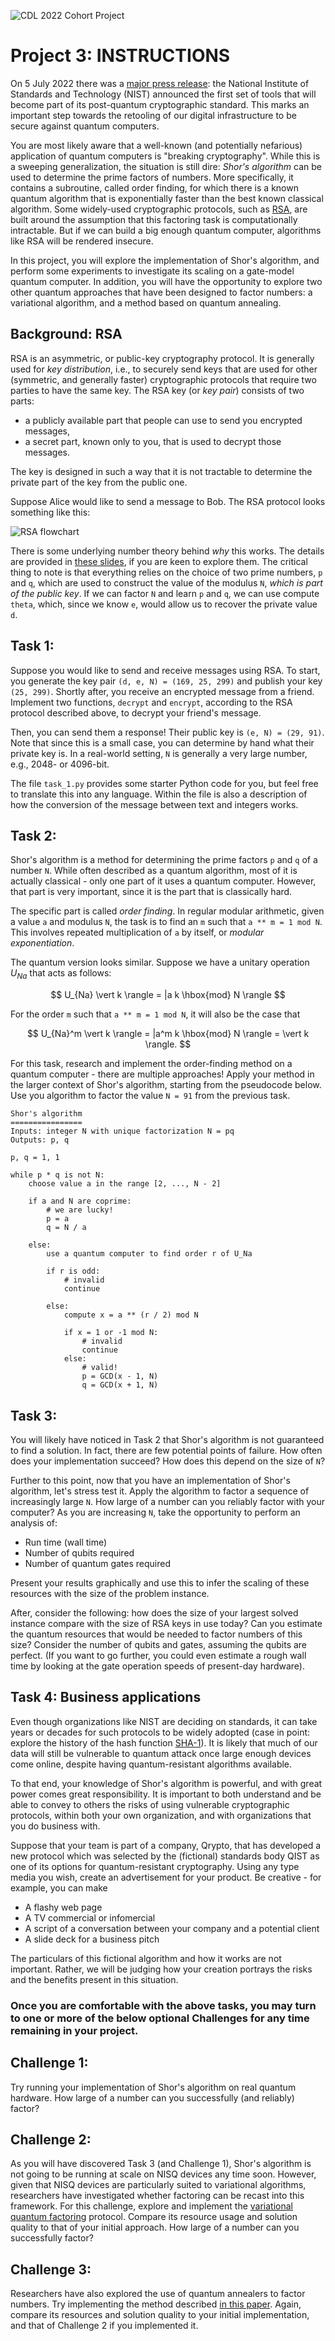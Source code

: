 ![CDL 2022 Cohort Project](../CDL_logo.jpg)

# Project 3: INSTRUCTIONS

On 5 July 2022 there was a [major press
release](https://www.nist.gov/news-events/news/2022/07/nist-announces-first-four-quantum-resistant-cryptographic-algorithms):
the National Institute of Standards and Technology (NIST) announced the first
set of tools that will become part of its post-quantum cryptographic
standard. This marks an important step towards the retooling of our digital
infrastructure to be secure against quantum computers.

You are most likely aware that a well-known (and potentially nefarious)
application of quantum computers is "breaking cryptography". While this is a
sweeping generalization, the situation is still dire: *Shor's algorithm* can be
used to determine the prime factors of numbers. More specifically, it contains a 
subroutine, called order finding, for which there is a known
quantum algorithm that is exponentially faster than the best known
classical algorithm. Some widely-used cryptographic protocols, such as [RSA](https://en.wikipedia.org/wiki/RSA_(cryptosystem)), are
built around the assumption that this factoring task is computationally
intractable. But if we can build a big enough quantum computer, algorithms like RSA
will be rendered insecure.

In this project, you will explore the implementation of Shor's
algorithm, and perform some experiments to investigate its scaling on a
gate-model quantum computer. In addition, you will have the opportunity to
explore two other quantum approaches that have been designed to factor numbers:
a variational algorithm, and a method based on quantum annealing.

## Background: RSA

RSA is an asymmetric, or public-key cryptography protocol. It is
generally used for *key distribution*, i.e., to securely send 
keys that are used for other (symmetric, and generally faster) cryptographic protocols that
require two parties to have the same key. The RSA key (or *key pair*)
consists of two parts:

 - a publicly available part that people can use to send you
 encrypted messages,
 - a secret part, known only to you, that is used to decrypt those messages.
 
The key is designed in such a way that it is not tractable to determine
the private part of the key from the public one.

Suppose Alice would like to send a message to Bob. The RSA protocol looks
something like this:

![RSA flowchart](rsa.png)

There is some underlying number theory behind *why* this works. The details are
provided in [these slides](rsa_number_theory.pdf), if you are keen to explore
them.  The critical thing to note is that everything relies on the choice of two
prime numbers, `p` and `q`, which are used to construct the value of the modulus `N`,
*which is part of the public key*. If we can factor `N` and learn `p` and `q`,
we can use compute `theta`, which, since we know `e`, would allow us to recover
the private value `d`.

## Task 1: 

Suppose you would like to send and receive messages using RSA. To start, you
generate the key pair `(d, e, N) = (169, 25, 299)` and publish your key `(25,
299)`. Shortly after, you receive an encrypted message from a friend. Implement
two functions, `decrypt` and `encrypt`, according to the RSA protocol described
above, to decrypt your friend's message. 

Then, you can send them a response! Their public key is `(e, N) = (29,
91)`. Note that since this is a small case, you can determine by hand what their
private key is. In a real-world setting, `N` is generally a very large number,
e.g., 2048- or 4096-bit.

The file `task_1.py` provides some starter Python code for you, but feel free to
translate this into any language. Within the file is also a description of how
the conversion of the message between text and integers works.

## Task 2: 

Shor's algorithm is a method for determining the prime factors `p` and `q` of a
number `N`. While often described as a quantum algorithm, most of it is actually
classical - only one part of it uses a quantum computer. However, that part is
very important, since it is the part that is classically hard.

The specific part is called *order finding*. In regular modular arithmetic,
given a value `a` and modulus `N`, the task is to find an `m` such that
`a ** m = 1 mod N`. This involves repeated multiplication of `a` by itself, or
*modular exponentiation*. 

The quantum version looks similar. Suppose we have a unitary operation $U_{Na}$ that acts as follows:

$$
U_{Na} \vert k \rangle = |a k \hbox{mod} N \rangle
$$

For the order `m` such that `a ** m = 1 mod N`, it will also be the case that

$$
U_{Na}^m \vert k  \rangle = |a^m k \hbox{mod} N \rangle = \vert k \rangle.
$$

For this task, research and implement the order-finding method on a quantum
computer - there are multiple approaches! Apply your method in the larger
context of Shor's algorithm, starting from the pseudocode below. Use you
algorithm to factor the value `N = 91` from the previous task.


```
Shor's algorithm
================
Inputs: integer N with unique factorization N = pq
Outputs: p, q

p, q = 1, 1

while p * q is not N:
	choose value a in the range [2, ..., N - 2]
	
	if a and N are coprime:
		# we are lucky!
		p = a
		q = N / a

	else:
		use a quantum computer to find order r of U_Na
	    
		if r is odd:
			# invalid
			continue
			
		else:
			compute x = a ** (r / 2) mod N
		
			if x = 1 or -1 mod N:
				# invalid
				continue
			else:
				# valid!
				p = GCD(x - 1, N)
				q = GCD(x + 1, N)
```


## Task 3: 

You will likely have noticed in Task 2 that Shor's algorithm is not guaranteed
to find a solution. In fact, there are few potential points of failure. How
often does your implementation succeed? How does this depend on the size of `N`?

Further to this point, now that you have an implementation of Shor's algorithm,
let's stress test it. Apply the algorithm to factor a sequence of increasingly
large `N`. How large of a number can you reliably factor with your computer?
As you are increasing `N`, take the opportunity to perform an analysis of:

 - Run time (wall time)
 - Number of qubits required
 - Number of quantum gates required

Present your results graphically and use this to infer the scaling of these
resources with the size of the problem instance.

After, consider the following: how does the size of your largest solved instance
compare with the size of RSA keys in use today? Can you estimate the quantum
resources that would be needed to factor numbers of this size?  Consider the
number of qubits and gates, assuming the qubits are perfect. (If you want to go
further, you could even estimate a rough wall time by looking at the gate
operation speeds of present-day hardware).

## Task 4: Business applications

Even though organizations like NIST are deciding on standards, it can
take years or decades for such protocols to be widely adopted (case in point:
explore the history of the hash function
[SHA-1](https://en.wikipedia.org/wiki/SHA-1)). It is likely that much of our
data will still be vulnerable to quantum attack once large enough devices come online,
despite having quantum-resistant algorithms available.

To that end, your knowledge of Shor's algorithm is powerful, and with great
power comes great responsibility. It is important to both understand and be able
to convey to others the risks of using vulnerable cryptographic protocols,
within both your own organization, and with organizations that you do business with.

Suppose that your team is part of a company, Qrypto, that has developed a new
protocol which was selected by the (fictional) standards body QIST as one of its
options for quantum-resistant cryptography. Using any type media you wish,
create an advertisement for your product. Be creative - for example, you can
make

 - A flashy web page
 - A TV commercial or infomercial
 - A script of a conversation between your company and a potential client
 - A slide deck for a business pitch
 
The particulars of this fictional algorithm and how it works are not
important. Rather, we will be judging how your creation portrays the risks and
the benefits present in this situation.

### Once you are comfortable with the above tasks, you may turn to one or more of the below optional **Challenges** for any time remaining in your project. 

## Challenge 1:

Try running your implementation of Shor's algorithm on real quantum
hardware. How large of a number can you successfully (and reliably) factor?

## Challenge 2:

As you will have discovered Task 3 (and Challenge 1), Shor's algorithm is not
going to be running at scale on NISQ devices any time soon. However, given that
NISQ devices are particularly suited to variational algorithms, researchers have
investigated whether factoring can be recast into this framework. For this
challenge, explore and implement the [variational quantum
factoring](https://arxiv.org/abs/1808.08927) protocol. Compare its resource
usage and solution quality to that of your initial approach. How large of a
number can you successfully factor?

## Challenge 3:

Researchers have also explored the use of quantum annealers to factor
numbers. Try implementing the method described [in this
paper](https://www.nature.com/articles/s41598-018-36058-z). Again, compare its
resources and solution quality to your initial implementation, and that of
Challenge 2 if you implemented it.


